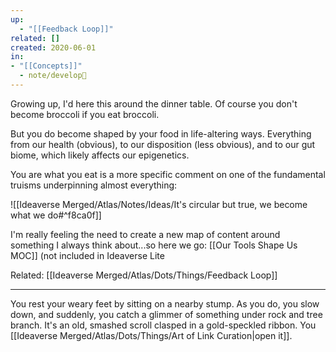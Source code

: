 ```yaml
---
up:
  - "[[Feedback Loop]]"
related: []
created: 2020-06-01
in:
- "[[Concepts]]"
  - note/develop🍃
---
```


Growing up, I'd here this around the dinner table. Of course you don't become broccoli if you eat broccoli.

But you do become shaped by your food in life-altering ways. Everything from our health (obvious), to our disposition (less obvious), and to our gut biome, which likely affects our epigenetics.

You are what you eat is a more specific comment on one of the fundamental truisms underpinning almost everything:

![[Ideaverse Merged/Atlas/Notes/Ideas/It's circular but true, we become what we do#^f8ca0f]]

I'm really feeling the need to create a new map of content around something I always think about...so here we go: [[Our Tools Shape Us MOC]] (not included in Ideaverse Lite

Related: [[Ideaverse Merged/Atlas/Dots/Things/Feedback Loop]]

---

You rest your weary feet by sitting on a nearby stump. As you do, you slow down, and suddenly, you catch a glimmer of something under rock and tree branch. It's an old, smashed scroll clasped in a gold-speckled ribbon. You [[Ideaverse Merged/Atlas/Dots/Things/Art of Link Curation|open it]].
